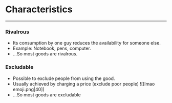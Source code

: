 # Characteristics
---
### Rivalrous
- Its consumption by one guy reduces the availability for someone else.
- Example: Notebook, pens, computer.
- ...So most goods are rivalrous.

### Excludable
- Possible to exclude people from using the good.
- Usually achieved by charging a price (exclude poor people) ![[lmao emoji.png|40]]
- ...So most goods are excludable
